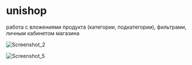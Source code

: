 # unishop

работа с вложениями продукта (категории, подкатегории), фильтрами, личным кабинетом магазина 

![Screenshot_2](https://user-images.githubusercontent.com/96320343/166972635-2e15382f-ce3e-40ac-b5e7-e216ac24c402.png)

![Screenshot_5](https://user-images.githubusercontent.com/96320343/166972839-a780e001-c31e-44da-aa25-a22757630cd5.png)

